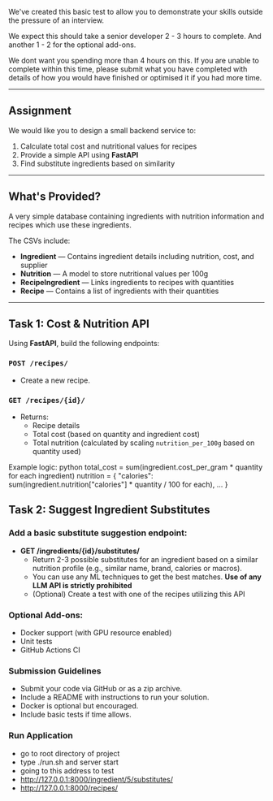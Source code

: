 We've created this basic test to allow you to demonstrate your skills outside the pressure of an interview.

We expect this should take a senior developer 2 - 3 hours to complete. And another 1 - 2 for the optional add-ons. 

We dont want you spending more than 4 hours on this. If you are unable to complete within this time, please submit what you have completed with details of how you would have finished or optimised it if you had more time.

---

## Assignment

We would like you to design a small backend service to: 

1. Calculate total cost and nutritional values for recipes
2. Provide a simple API using **FastAPI**
3. Find substitute ingredients based on similarity

---

## What's Provided?

A very simple database containing ingredients with nutrition information and recipes which use these ingredients.

The CSVs include:

- **Ingredient** — Contains ingredient details including nutrition, cost, and supplier
- **Nutrition** — A model to store nutritional values per 100g
- **RecipeIngredient** — Links ingredients to recipes with quantities
- **Recipe** — Contains a list of ingredients with their quantities

---

## Task 1: Cost & Nutrition API

Using **FastAPI**, build the following endpoints:

### `POST /recipes/`
- Create a new recipe.

### `GET /recipes/{id}/`
- Returns:
  - Recipe details
  - Total cost (based on quantity and ingredient cost)
  - Total nutrition (calculated by scaling `nutrition_per_100g` based on quantity used)

Example logic:
 python
total_cost = sum(ingredient.cost_per_gram * quantity for each ingredient)
nutrition = {
  "calories": sum(ingredient.nutrition["calories"] * quantity / 100 for each),
  ...
}

## Task 2: Suggest Ingredient Substitutes

### Add a basic substitute suggestion endpoint:
- **GET /ingredients/{id}/substitutes/**
  - Return 2-3 possible substitutes for an ingredient based on a similar nutrition profile (e.g., similar name, brand, calories or macros).
  - You can use any ML techniques to get the best matches. **Use of any LLM API is strictly prohibited**
  - (Optional) Create a test with one of the recipes utilizing this API

### Optional Add-ons:
- Docker support (with GPU resource enabled)
- Unit tests
- GitHub Actions CI

### **Submission Guidelines**
- Submit your code via GitHub or as a zip archive.
- Include a README with instructions to run your solution.
- Docker is optional but encouraged.
- Include basic tests if time allows.


### **Run Application**
- go to root directory of project
- type ./run.sh and server start
- going to this address to test 
- http://127.0.0.1:8000/ingredient/5/substitutes/
- http://127.0.0.1:8000/recipes/